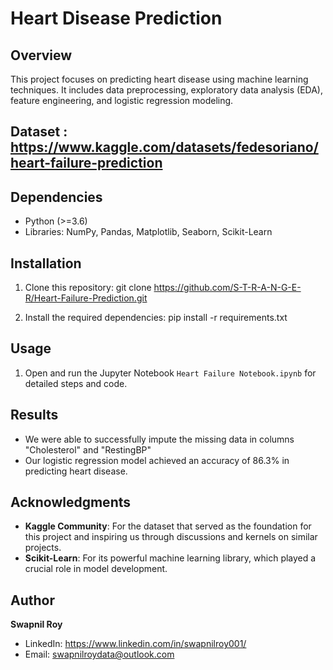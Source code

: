 # Heart Disease Prediction

## Overview
This project focuses on predicting heart disease using machine learning techniques. It includes data preprocessing, exploratory data analysis (EDA), feature engineering, and logistic regression modeling.

## Dataset : https://www.kaggle.com/datasets/fedesoriano/heart-failure-prediction

## Dependencies
- Python (>=3.6)
- Libraries: NumPy, Pandas, Matplotlib, Seaborn, Scikit-Learn

## Installation
1. Clone this repository: 
    git clone https://github.com/S-T-R-A-N-G-E-R/Heart-Failure-Prediction.git

2. Install the required dependencies:
    pip install -r requirements.txt


## Usage
1. Open and run the Jupyter Notebook `Heart Failure Notebook.ipynb` for detailed steps and code.

## Results
- We were able to successfully impute the missing data in columns "Cholesterol" and "RestingBP"
- Our logistic regression model achieved an accuracy of 86.3% in predicting heart disease.


## Acknowledgments
- **Kaggle Community**: For the dataset that served as the foundation for this project and inspiring us through discussions and kernels on similar projects.
- **Scikit-Learn**: For its powerful machine learning library, which played a crucial role in model development.

## Author
**Swapnil Roy**

- LinkedIn: https://www.linkedin.com/in/swapnilroy001/
- Email: swapnilroydata@outlook.com

